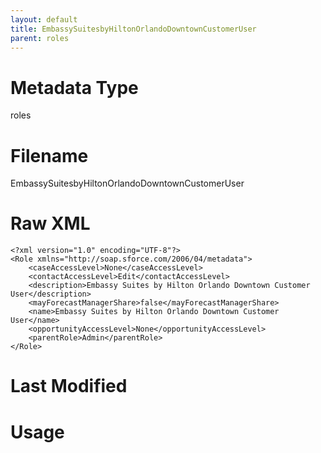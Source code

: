 ```yaml
---
layout: default
title: EmbassySuitesbyHiltonOrlandoDowntownCustomerUser
parent: roles
---
```

# Metadata Type
roles


# Filename 
EmbassySuitesbyHiltonOrlandoDowntownCustomerUser


# Raw XML
```
<?xml version="1.0" encoding="UTF-8"?>
<Role xmlns="http://soap.sforce.com/2006/04/metadata">
    <caseAccessLevel>None</caseAccessLevel>
    <contactAccessLevel>Edit</contactAccessLevel>
    <description>Embassy Suites by Hilton Orlando Downtown Customer User</description>
    <mayForecastManagerShare>false</mayForecastManagerShare>
    <name>Embassy Suites by Hilton Orlando Downtown Customer User</name>
    <opportunityAccessLevel>None</opportunityAccessLevel>
    <parentRole>Admin</parentRole>
</Role>
```


# Last Modified


# Usage
